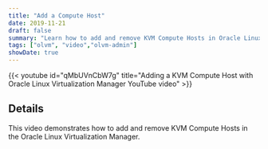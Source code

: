 ```yaml
---
title: "Add a Compute Host"
date: 2019-11-21
draft: false
summary: "Learn how to add and remove KVM Compute Hosts in Oracle Linux Virtualization Manager."
tags: ["olvm", "video","olvm-admin"]
showDate: true
---
```


{{< youtube id="qMbUVnCbW7g" title="Adding a KVM Compute Host with Oracle Linux Virtualization Manager YouTube video" >}}

## Details

This video demonstrates how to add and remove KVM Compute Hosts in the Oracle Linux Virtualization Manager.

